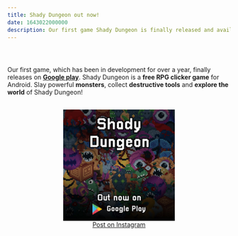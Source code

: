 ```yaml
---
title: Shady Dungeon out now!
date: 1643022000000
description: Our first game Shady Dungeon is finally released and available to download on Google Play!
---
```

#
\
Our first game, which has been in development for over a year, finally releases on **<a href="https://play.google.com/store/apps/details?id=com.shadydungeon" target="_blank">Google play</a>**. Shady Dungeon is a **free RPG clicker game** for Android. Slay powerful **monsters**, collect **destructive tools** and **explore the world** of Shady Dungeon!

<br>
<div style="width: 100%; justify-content: center; align-items: center; display: flex; flex-direction: column;">
    <img src="/posts/1_SD_out_now.jpg" style="width: 50%; height: 50%;" alt="Shady Dungeon out now!">
    <a href="https://www.instagram.com/p/CZHBpDGLjzp/" target="_blank">Post on Instagram</a>
</div>